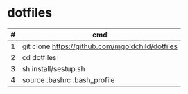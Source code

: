 # dotfiles

\# | cmd 
---|---
1 | git clone https://github.com/mgoldchild/dotfiles
2 | cd dotfiles
3 | sh install/sestup.sh
4 | source .bashrc .bash_profile
